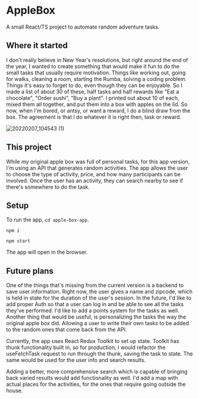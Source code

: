 # AppleBox
A small React/TS project to automate random adventure tasks.

## Where it started
I don't really believe in New Year's resolutions, but right around the end of the year, I wanted to create something that would make it fun to do the small tasks that usually require motivation. Things like working out, going for walks, cleaning a room, starting the Rumba, solving a coding problem. Things it's easy to forget to do, even though they can be enjoyable. So I made a list of about 30 of these, half tasks and half rewards like "Eat a chocolate", "Order sushi", "Buy a plant". I printed out about 10 of each, mixed them all together, and put them into a box with apples on the lid. So now, when I'm bored, or antsy, or want a reward, I do a blind draw from the box. The agreement is that I do whatever it is right then, task or reward. 

![20220207_104543 (1)](https://user-images.githubusercontent.com/55030317/152846848-c733d770-d2e8-4adc-8423-3ba7c4eafdf6.jpg)

## This project
While my original apple box was full of personal tasks, for this app version, I'm using an API that generates random activities. The app allows the user to choose the type of activity, price, and how many participants can be involved. Once the user has an activity, they can search nearby to see if there's somewhere to do the task.

## Setup
To run the app, `cd apple-box-app`. 

`npm i`

`npm start`

The app will open in the browser. 

## Future plans
One of the things that's missing from the current version is a backend to save user information. Right now, the user gives a name and zipcode, which is held in state for the duration of the user's session. In the future, I'd like to add proper Auth so that a user can log in and be able to see all the tasks they've performed. I'd like to add a points system for the tasks as well. Another thing that would be useful, is personalizing the tasks the way the original apple box did. Allowing a user to write their own tasks to be added to the random ones that come back from the API. 

Currently, the app uses React Redux Toolkit to set up state. Toolkit has thunk functionality built in, so for production, I would refactor the useFetchTask request to run through the thunk, saving the task to state. The same would be used for the user info and search results. 

Adding a better, more comprehensive search which is capable of bringing back varied results would add functionality as well. I'd add a map with actual places for the activities, for the ones that require going outside the house.
